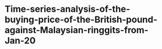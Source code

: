 # Time-series-analysis-of-the-buying-price-of-the-British-pound-against-Malaysian-ringgits-from-Jan-20